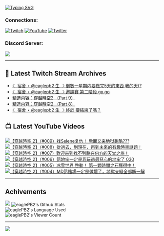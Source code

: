 <!--### Hello people, I'm EaglePB2 - The one who building something for fun 👋
Thank you for standby for this profile.   
The purpose of this profile is coming soon.   
You may come back later, as you wish if this readme.md is updated.   -->

<a href="https://git.io/typing-svg"><img src="https://readme-typing-svg.herokuapp.com?font=Fira+Code&duration=1000&pause=5000&vCenter=true&random=false&width=500&lines=%F0%9F%91%8B+Hello+Everyone%2C+I'm+EaglePB2.;%F0%9F%99%87+Thank+you+for+stopping+by+my+profile.+;%F0%9F%94%AD+%3D%3D%3D%3D+%F0%9F%94%AD;%F0%9F%91%8B+%E4%BD%A0%E5%A5%BD%EF%BC%8C%E6%AD%A1%E8%BF%8E%E4%BE%86%E5%88%B0%E6%88%91%E7%9A%84%E4%BB%A3%E7%A2%BC%E5%BA%AB%E3%80%82;%F0%9F%99%87+%E6%84%9F%E8%AC%9D%E5%89%8D%E4%BE%86%E5%8F%83%E8%A7%80%E5%B0%8F%E5%B1%8B+owo~" alt="Typing SVG" /></a>

### Connections:

[![Twitch](https://img.shields.io/badge/Twitch-9347FF?style=flat-square&logo=twitch&logoColor=white)](https://www.twitch.tv/eaglepb2)
[![YouTube](https://img.shields.io/badge/YouTube-%23FF0000.svg?style=flat-square&logo=YouTube&logoColor=white)](https://www.youtube.com/eaglepb2)
[![Twitter](https://img.shields.io/badge/Twitter-%231DA1F2.svg?style=flat-square&logo=Twitter&logoColor=white)](https://twitter.com/eaglepb2)

### Discord Server:

[![](https://invidget.switchblade.xyz/qKrub9b?theme=dark&language=ch)](https://discord.gg/qKrub9b)

---

## 👾 Latest Twitch Stream Archives
<!-- TWITCH:START -->
- [☾ 宿舍 ⋆ @eaglepb2 生 ☽ 倒數一星期内要做完5天的東西 我的天&lpar;?](https://www.twitch.tv/videos/2326467620)
- [☾ 宿舍 ⋆ @eaglepb2 生 ☽ 邀請賽 第二階段 go go](https://www.twitch.tv/videos/2323954037)
- [精选内容：穿越時空2 （Part 9）](https://www.twitch.tv/videos/2323148869)
- [精选内容：穿越時空2 （Part 8）](https://www.twitch.tv/videos/2323148774)
- [☾ 宿舍 ⋆ @eaglepb2 生 ☽ 終於 要結束了嗎？](https://www.twitch.tv/videos/2322313850)
<!-- TWITCH:END -->



## 📺 Latest YouTube Videos
<!-- YOUTUBE:START -->
<!-- YOUTUBE:END -->

<!-- BEGIN YOUTUBE-CARDS -->
<a href="https://www.youtube.com/watch?v=VxY-jPPgGb8">
  <picture>
    <source media="(prefers-color-scheme: dark)" srcset="https://ytcards.demolab.com/?id=VxY-jPPgGb8&title=%E3%80%90%E7%A9%BF%E8%B6%8A%E6%99%82%E7%A9%BA+2%E3%80%91%EF%BC%88%23009%EF%BC%89%E6%89%BESelene%E5%A4%8D%E4%BB%87%EF%BC%81+%E5%90%8E%E9%9D%A2%E5%8F%88%E6%9D%A5%E5%9C%B0%E7%8B%B1%E8%B7%91%E9%85%B7%3F%3F%3F&lang=zh&timestamp=1734332418&background_color=%230d1117&title_color=%23ffffff&stats_color=%23dedede&max_title_lines=1&width=250&border_radius=5&duration=0">
    <img src="https://ytcards.demolab.com/?id=VxY-jPPgGb8&title=%E3%80%90%E7%A9%BF%E8%B6%8A%E6%99%82%E7%A9%BA+2%E3%80%91%EF%BC%88%23009%EF%BC%89%E6%89%BESelene%E5%A4%8D%E4%BB%87%EF%BC%81+%E5%90%8E%E9%9D%A2%E5%8F%88%E6%9D%A5%E5%9C%B0%E7%8B%B1%E8%B7%91%E9%85%B7%3F%3F%3F&lang=zh&timestamp=1734332418&background_color=%23ffffff&title_color=%2324292f&stats_color=%2357606a&max_title_lines=1&width=250&border_radius=5&duration=0" alt="【穿越時空 2】（#009）找Selene复仇！ 后面又来地狱跑酷???" title="【穿越時空 2】（#009）找Selene复仇！ 后面又来地狱跑酷???">
  </picture>
</a>
<a href="https://www.youtube.com/watch?v=FP5lKk5idy8">
  <picture>
    <source media="(prefers-color-scheme: dark)" srcset="https://ytcards.demolab.com/?id=FP5lKk5idy8&title=%E3%80%90%E7%A9%BF%E8%B6%8A%E6%99%82%E7%A9%BA+2%E3%80%91%EF%BC%88%23008%EF%BC%89%E5%BE%9E%E9%81%8E%E5%8E%BB%EF%BC%8C%E5%88%B0%E7%8F%BE%E5%9C%A8%EF%BC%8C%E5%86%8D%E5%88%B0%E6%9C%AA%E4%BE%86%E7%9A%84%E6%9C%89%E8%B6%A3%E6%99%82%E7%A9%BA%E8%AC%8E%E9%A1%8C%EF%BC%81&lang=zh&timestamp=1734244709&background_color=%230d1117&title_color=%23ffffff&stats_color=%23dedede&max_title_lines=1&width=250&border_radius=5&duration=20371">
    <img src="https://ytcards.demolab.com/?id=FP5lKk5idy8&title=%E3%80%90%E7%A9%BF%E8%B6%8A%E6%99%82%E7%A9%BA+2%E3%80%91%EF%BC%88%23008%EF%BC%89%E5%BE%9E%E9%81%8E%E5%8E%BB%EF%BC%8C%E5%88%B0%E7%8F%BE%E5%9C%A8%EF%BC%8C%E5%86%8D%E5%88%B0%E6%9C%AA%E4%BE%86%E7%9A%84%E6%9C%89%E8%B6%A3%E6%99%82%E7%A9%BA%E8%AC%8E%E9%A1%8C%EF%BC%81&lang=zh&timestamp=1734244709&background_color=%23ffffff&title_color=%2324292f&stats_color=%2357606a&max_title_lines=1&width=250&border_radius=5&duration=20371" alt="【穿越時空 2】（#008）從過去，到現在，再到未來的有趣時空謎題！" title="【穿越時空 2】（#008）從過去，到現在，再到未來的有趣時空謎題！">
  </picture>
</a>
<a href="https://www.youtube.com/watch?v=6EuFPfnB1cA">
  <picture>
    <source media="(prefers-color-scheme: dark)" srcset="https://ytcards.demolab.com/?id=6EuFPfnB1cA&title=%E3%80%90%E7%A9%BF%E8%B6%8A%E6%99%82%E7%A9%BA+2%E3%80%91%EF%BC%88%23007%EF%BC%89%E6%AD%A1%E8%BF%8E%E4%BE%86%E5%88%B0%E6%89%BE%E4%B8%8D%E5%88%B0%E8%B7%AF%E5%9C%A8%E4%BD%95%E6%96%B9%E7%9A%84%E5%A4%A9%E5%A0%82%E4%B9%8B%E6%97%85%EF%BC%81&lang=zh&timestamp=1734168337&background_color=%230d1117&title_color=%23ffffff&stats_color=%23dedede&max_title_lines=1&width=250&border_radius=5&duration=23971">
    <img src="https://ytcards.demolab.com/?id=6EuFPfnB1cA&title=%E3%80%90%E7%A9%BF%E8%B6%8A%E6%99%82%E7%A9%BA+2%E3%80%91%EF%BC%88%23007%EF%BC%89%E6%AD%A1%E8%BF%8E%E4%BE%86%E5%88%B0%E6%89%BE%E4%B8%8D%E5%88%B0%E8%B7%AF%E5%9C%A8%E4%BD%95%E6%96%B9%E7%9A%84%E5%A4%A9%E5%A0%82%E4%B9%8B%E6%97%85%EF%BC%81&lang=zh&timestamp=1734168337&background_color=%23ffffff&title_color=%2324292f&stats_color=%2357606a&max_title_lines=1&width=250&border_radius=5&duration=23971" alt="【穿越時空 2】（#007）歡迎來到找不到路在何方的天堂之旅！" title="【穿越時空 2】（#007）歡迎來到找不到路在何方的天堂之旅！">
  </picture>
</a>
<a href="https://www.youtube.com/watch?v=N2liAT1liSY">
  <picture>
    <source media="(prefers-color-scheme: dark)" srcset="https://ytcards.demolab.com/?id=N2liAT1liSY&title=%E3%80%90%E7%A9%BF%E8%B6%8A%E6%99%82%E7%A9%BA+2%E3%80%91%EF%BC%88%23006%EF%BC%89%E9%80%99%E5%9C%B0%E7%89%A2%E4%B8%80%E5%AE%9A%E6%98%AF%E6%88%91%E7%8E%A9%E9%81%8E%E6%9C%80%E6%83%A1%E5%BF%83%E7%9A%84%E5%9C%B0%E7%89%A2%E4%BA%86+030&lang=zh&timestamp=1734073923&background_color=%230d1117&title_color=%23ffffff&stats_color=%23dedede&max_title_lines=1&width=250&border_radius=5&duration=25302">
    <img src="https://ytcards.demolab.com/?id=N2liAT1liSY&title=%E3%80%90%E7%A9%BF%E8%B6%8A%E6%99%82%E7%A9%BA+2%E3%80%91%EF%BC%88%23006%EF%BC%89%E9%80%99%E5%9C%B0%E7%89%A2%E4%B8%80%E5%AE%9A%E6%98%AF%E6%88%91%E7%8E%A9%E9%81%8E%E6%9C%80%E6%83%A1%E5%BF%83%E7%9A%84%E5%9C%B0%E7%89%A2%E4%BA%86+030&lang=zh&timestamp=1734073923&background_color=%23ffffff&title_color=%2324292f&stats_color=%2357606a&max_title_lines=1&width=250&border_radius=5&duration=25302" alt="【穿越時空 2】（#006）這地牢一定是我玩過最惡心的地牢了 030" title="【穿越時空 2】（#006）這地牢一定是我玩過最惡心的地牢了 030">
  </picture>
</a>
<a href="https://www.youtube.com/watch?v=dtdEnCO-GIk">
  <picture>
    <source media="(prefers-color-scheme: dark)" srcset="https://ytcards.demolab.com/?id=dtdEnCO-GIk&title=%E3%80%90%E7%A9%BF%E8%B6%8A%E6%99%82%E7%A9%BA+2%E3%80%91%EF%BC%88%23005%EF%BC%89%E5%86%B0%E9%9B%AA%E4%B8%96%E7%95%8C+%E5%95%93%E5%8B%95%EF%BC%81+%E7%AC%AC%E4%B8%80%E9%A1%86%E6%99%82%E9%96%93%E4%B9%8B%E7%9F%B3%E7%8D%B2%E5%BE%97%E4%B8%AD%EF%BC%81&lang=zh&timestamp=1733980322&background_color=%230d1117&title_color=%23ffffff&stats_color=%23dedede&max_title_lines=1&width=250&border_radius=5&duration=15931">
    <img src="https://ytcards.demolab.com/?id=dtdEnCO-GIk&title=%E3%80%90%E7%A9%BF%E8%B6%8A%E6%99%82%E7%A9%BA+2%E3%80%91%EF%BC%88%23005%EF%BC%89%E5%86%B0%E9%9B%AA%E4%B8%96%E7%95%8C+%E5%95%93%E5%8B%95%EF%BC%81+%E7%AC%AC%E4%B8%80%E9%A1%86%E6%99%82%E9%96%93%E4%B9%8B%E7%9F%B3%E7%8D%B2%E5%BE%97%E4%B8%AD%EF%BC%81&lang=zh&timestamp=1733980322&background_color=%23ffffff&title_color=%2324292f&stats_color=%2357606a&max_title_lines=1&width=250&border_radius=5&duration=15931" alt="【穿越時空 2】（#005）冰雪世界 啓動！ 第一顆時間之石獲得中！" title="【穿越時空 2】（#005）冰雪世界 啓動！ 第一顆時間之石獲得中！">
  </picture>
</a>
<a href="https://www.youtube.com/watch?v=7vqZqMIZvjM">
  <picture>
    <source media="(prefers-color-scheme: dark)" srcset="https://ytcards.demolab.com/?id=7vqZqMIZvjM&title=%E3%80%90%E7%A9%BF%E8%B6%8A%E6%99%82%E7%A9%BA+2%E3%80%91%EF%BC%88%23004%EF%BC%89MD%E9%80%99%E8%B3%AD%E5%A0%B4%E4%B8%80%E5%AE%9A%E6%98%AF%E5%81%9A%E5%A3%9E%E4%BA%86%EF%BC%8C%E5%9C%B0%E7%8D%84%E6%94%AF%E7%B6%AB%E5%85%A8%E9%83%A8%E8%A7%A3%E4%B8%80%E8%A7%A3&lang=zh&timestamp=1733741132&background_color=%230d1117&title_color=%23ffffff&stats_color=%23dedede&max_title_lines=1&width=250&border_radius=5&duration=14999">
    <img src="https://ytcards.demolab.com/?id=7vqZqMIZvjM&title=%E3%80%90%E7%A9%BF%E8%B6%8A%E6%99%82%E7%A9%BA+2%E3%80%91%EF%BC%88%23004%EF%BC%89MD%E9%80%99%E8%B3%AD%E5%A0%B4%E4%B8%80%E5%AE%9A%E6%98%AF%E5%81%9A%E5%A3%9E%E4%BA%86%EF%BC%8C%E5%9C%B0%E7%8D%84%E6%94%AF%E7%B6%AB%E5%85%A8%E9%83%A8%E8%A7%A3%E4%B8%80%E8%A7%A3&lang=zh&timestamp=1733741132&background_color=%23ffffff&title_color=%2324292f&stats_color=%2357606a&max_title_lines=1&width=250&border_radius=5&duration=14999" alt="【穿越時空 2】（#004）MD這賭場一定是做壞了，地獄支綫全部解一解" title="【穿越時空 2】（#004）MD這賭場一定是做壞了，地獄支綫全部解一解">
  </picture>
</a>
<!-- END YOUTUBE-CARDS -->

---

## Achivements
[![](https://github-profile-trophy.vercel.app/?username=eaglepb2&theme=monokai&no-bg=true&&title=Repositories,Issues,Commit,MultiLanguage)](https://github.com/anuraghazra/github-readme-stats)
<img align="center" alt="eaglePB2's Github Stats" src="https://github-readme-stats.vercel.app/api?username=eaglePB2&show_icons=true&hide_border=true&theme=merko" />
<br>
<img align="center" alt="eaglePB2's Language Used" src="https://github-readme-stats.vercel.app/api/top-langs/?username=eaglePB2&show_icons=true&hide_border=true&theme=merko&layout=compact&langs_count=8" />
<br>
<img align="center" alt="eaglePB2's Viewer Count" src="https://visitcount.itsvg.in/api?id=eaglepb2&label=Profile%20Views&color=3&icon=5&pretty=true" />

<hr>

<!-- RANDOMQUOTE:START -->
![](https://quotes-github-readme.vercel.app/api?type=horizontal&theme=merko)
<!-- RANDOMQUOTE:END -->


<!--
       _____   _   _   _____       _____   _   _   ____   
      |_   _| | | | | |  ___|     |  ___| | \ | | |  _  \  
        | |   | |_| | | |___      | |___  |  \| | | | | | 
        | |   |  _  | |  ___|     |  ___| |     | | | | | 
        | |   | | | | | |___      | |___  | |\  | | |_| | 
        |_|   |_| |_| |_____|     |_____| |_| \_| |____ / 
      
-->
